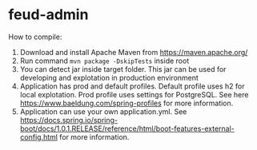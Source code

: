 # feud-admin

How to compile:

1. Download and install Apache Maven from https://maven.apache.org/
2. Run command `mvn package -DskipTests` inside root
3. You can detect jar inside target folder. This jar can be used for developing and explotation in production environment
4. Application has prod and default profiles. Default profile uses h2 for local explotation. Prod profile uses settings for PostgreSQL.
See here https://www.baeldung.com/spring-profiles for more information.
5. Application can use your own application.yml. See https://docs.spring.io/spring-boot/docs/1.0.1.RELEASE/reference/html/boot-features-external-config.html for more information.
